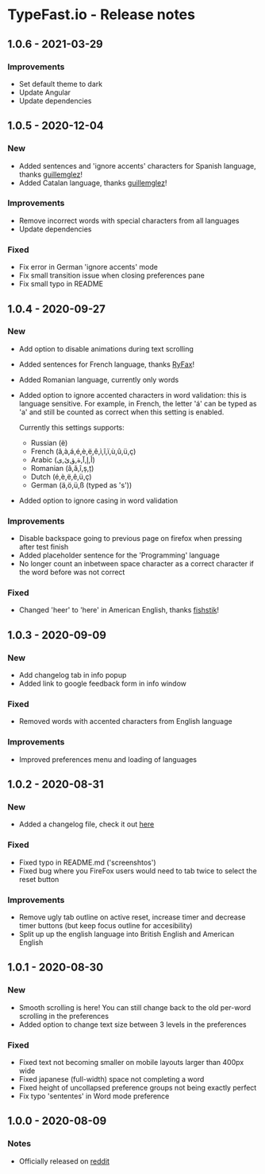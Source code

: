 # TypeFast.io - Release notes

## 1.0.6 - 2021-03-29

### Improvements

- Set default theme to dark
- Update Angular
- Update dependencies

## 1.0.5 - 2020-12-04

### New

- Added sentences and 'ignore accents' characters for Spanish language, thanks [guillemglez](https://github.com/guillemglez)!
- Added Catalan language, thanks [guillemglez](https://github.com/guillemglez)!

### Improvements

- Remove incorrect words with special characters from all languages
- Update dependencies

### Fixed

- Fix error in German 'ignore accents' mode
- Fix small transition issue when closing preferences pane
- Fix small typo in README

## 1.0.4 - 2020-09-27

### New

- Add option to disable animations during text scrolling
- Added sentences for French language, thanks [RyFax](https://github.com/RyFax)!
- Added Romanian language, currently only words
- Added option to ignore accented characters in word validation: this is language sensitive. For example, in French, the letter 'á' can be typed as 'a' and still be counted as correct when this setting is enabled.

  Currently this settings supports:

  - Russian (ë)
  - French (â,à,á,é,è,ë,ê,ì,î,ï,ù,û,ü,ç)
  - Arabic (أ,إ,آ,ة,ؤ,ئ,ى)
  - Romanian (â,ă,î,ș,ț)
  - Dutch (é,è,ë,ê,ü,ç)
  - German (ä,ö,ü,ß (typed as 's'))

- Added option to ignore casing in word validation

### Improvements

- Disable backspace going to previous page on firefox when pressing after test finish
- Added placeholder sentence for the 'Programming' language
- No longer count an inbetween space character as a correct character if the word before was not correct

### Fixed

- Changed 'heer' to 'here' in American English, thanks [fishstik](https://github.com/fishstik)!

## 1.0.3 - 2020-09-09

### New

- Add changelog tab in info popup
- Added link to google feedback form in info window

### Fixed

- Removed words with accented characters from English language

### Improvements

- Improved preferences menu and loading of languages

## 1.0.2 - 2020-08-31

### New

- Added a changelog file, check it out [here](https://github.com/CasperVerswijvelt/TypeFast/blob/master/README.md)

### Fixed

- Fixed typo in README.md ('screenshtos')
- Fixed bug where you FireFox users would need to tab twice to select the reset button

### Improvements

- Remove ugly tab outline on active reset, increase timer and decrease timer buttons (but keep focus outline for accesibility)
- Split up up the english language into British English and American English

## 1.0.1 - 2020-08-30

### New

- Smooth scrolling is here! You can still change back to the old per-word scrolling in the preferences
- Added option to change text size between 3 levels in the preferences

### Fixed

- Fixed text not becoming smaller on mobile layouts larger than 400px wide
- Fixed japanese (full-width) space not completing a word
- Fixed height of uncollapsed preference groups not being exactly perfect
- Fix typo 'sententes' in Word mode preference

## 1.0.0 - 2020-08-09

### Notes

- Officially released on [reddit](https://www.reddit.com/r/MechanicalKeyboards/comments/iirhiw/typefastio_yet_another_typing_speed_test/?utm_source=share&utm_medium=web2x&context=3)
